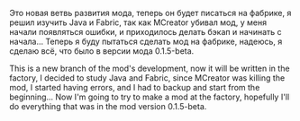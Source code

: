 Это новая ветвь развития мода, теперь он будет писаться на фабрике, я решил изучить Java и Fabric, так как MCreator убивал мод, 
у меня начали появляться ошибки, и приходилось делать бэкап и начинать с начала...
Теперь я буду пытаться сделать мод на фабрике, надеюсь, я сделаю всё, что было в версии мода 0.1.5-beta.


This is a new branch of the mod's development, now it will be written in the factory, I decided to study Java and Fabric, 
since MCreator was killing the mod, I started having errors, and I had to backup and start from the beginning...
Now I'm going to try to make a mod at the factory, hopefully I'll do everything that was in the mod version 0.1.5-beta.
